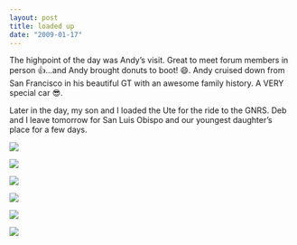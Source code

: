 ```yaml
---
layout: post
title: loaded up
date: "2009-01-17"
---
```


The highpoint of the day was Andy’s visit. Great to meet forum members in person 👍…and Andy brought donuts to boot! 😄. Andy cruised down from San Francisco in his beautiful GT with an awesome family history. A VERY special car 😎.

Later in the day, my son and I loaded the Ute for the ride to the GNRS. Deb and I leave tomorrow for San Luis Obispo and our youngest daughter’s place for a few days.

![](/images/pop/studeute/IMG_2152.jpg)

![](/images/pop/studeute/IMG_2153.jpg)

![](/images/pop/studeute/IMG_2154.jpg)

![](/images/pop/studeute/IMG_2155.jpg)

![](/images/pop/studeute/IMG_2157.jpg)

![](/images/pop/studeute/IMG_2160.jpg)
